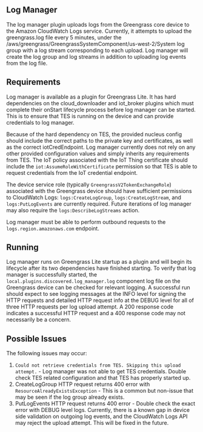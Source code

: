 ## Log Manager

The log manager plugin uploads logs from the Greengrass core device to the
Amazon CloudWatch Logs service. Currently, it attempts to upload the
greengrass.log file every 5 minutes, under the
/aws/greengrass/GreengrassSystemComponent/us-west-2/System log group with a log
stream corresponding to each upload. Log manager will create the log group and
log streams in addition to uploading log events from the log file.

## Requirements

Log manager is available as a plugin for Greengrass Lite. It has hard
dependencies on the cloud_downloader and iot_broker plugins which must complete
their onStart lifecycle process before log manager can be started. This is to
ensure that TES is running on the device and can provide credentials to log
manager.

Because of the hard dependency on TES, the provided nucleus config should
include the correct paths to the private key and certificates, as well as the
correct iotCredEndpoint. Log manager currently does not rely on any other
provided configuration values and simply inherits any requirements from TES. The
IoT policy associated with the IoT Thing certificate should include the
`iot:AssumeRoleWithCertificate` permission so that TES is able to request
credentials from the IoT credential endpoint.

The device service role (typically `GreengrassV2TokenExchangeRole`) associated
with the Greengrass device should have sufficient permissions to CloudWatch
Logs: `logs:CreateLogGroup`, `logs:CreateLogStream`, and `logs:PutLogEvents` are
currently required. Future iterations of log manager may also require the
`logs:DescribeLogStreams` action.

Log manager must be able to perform outbound requests to the
`logs.region.amazonaws.com` endpoint.

## Running

Log manager runs on Greengrass Lite startup as a plugin and will begin its
lifecycle after its two dependencies have finished starting. To verify that log
manager is successfully started, the `local.plugins.discovered.log_manager.log`
component log file on the Greengrass device can be checked for relevant logging.
A successful run should expect to see logging messages at the INFO level for
signing the HTTP requests and detailed HTTP request info at the DEBUG level for
all of three HTTP requests per log upload attempt. A 200 response code indicates
a successful HTTP request and a 400 response code may not necessarily be a
concern.

## Possible Issues

The following issues may occur:

1. `Could not retrieve credentials from TES. Skipping this upload attempt.` -
   Log manager was not able to get TES credentials. Double check TES related
   configuration and that TES has properly started up.
2. CreateLogGroup HTTP request returns 400 error with
   `ResourceAlreadyExistsException` - This is a common but non-issue that may be
   seen if the log group already exists.
3. PutLogEvents HTTP request returns 400 error - Double check the exact error
   with DEBUG level logs. Currently, there is a known gap in device side
   validation on outgoing log events, and the CloudWatch Logs API may reject the
   upload attempt. This will be fixed in the future.
